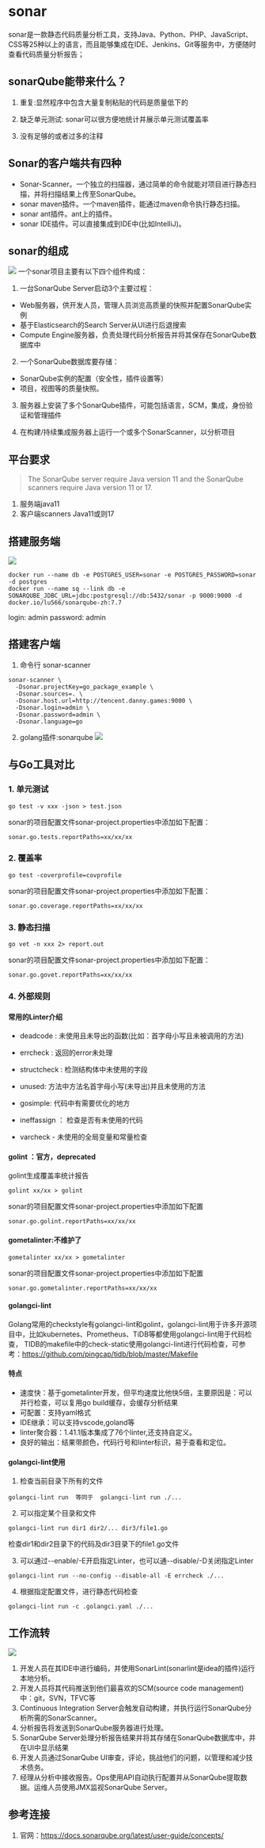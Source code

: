 # sonar

sonar是一款静态代码质量分析工具，支持Java、Python、PHP、JavaScript、CSS等25种以上的语言，而且能够集成在IDE、Jenkins、Git等服务中，方便随时查看代码质量分析报告；

## sonarQube能带来什么？

1. 重复:显然程序中包含大量复制粘贴的代码是质量低下的

2. 缺乏单元测试: sonar可以很方便地统计并展示单元测试覆盖率

3. 没有足够的或者过多的注释

## Sonar的客户端共有四种
- Sonar-Scanner。一个独立的扫描器，通过简单的命令就能对项目进行静态扫描，并将扫描结果上传至SonarQube。
- sonar maven插件。一个maven插件，能通过maven命令执行静态扫描。
- sonar ant插件。ant上的插件。
- sonar IDE插件。可以直接集成到IDE中(比如IntelliJ)。


## sonar的组成
![](.sonar_images/sonar_component.png)
一个sonar项目主要有以下四个组件构成：

1. 一台SonarQube Server启动3个主要过程：
- Web服务器，供开发人员，管理人员浏览高质量的快照并配置SonarQube实例
- 基于Elasticsearch的Search Server从UI进行后退搜索
- Compute Engine服务器，负责处理代码分析报告并将其保存在SonarQube数据库中

2. 一个SonarQube数据库要存储：
- SonarQube实例的配置（安全性，插件设置等）
- 项目，视图等的质量快照。

3. 服务器上安装了多个SonarQube插件，可能包括语言，SCM，集成，身份验证和管理插件

4. 在构建/持续集成服务器上运行一个或多个SonarScanner，以分析项目


## 平台要求
> The SonarQube server require Java version 11 and the SonarQube scanners require Java version 11 or 17.
1. 服务端java11
2. 客户端scanners Java11或则17

## 搭建服务端
![](.sonar_images/sonar_establish.png)
```shell
docker run --name db -e POSTGRES_USER=sonar -e POSTGRES_PASSWORD=sonar -d postgres
docker run --name sq --link db -e SONARQUBE_JDBC_URL=jdbc:postgresql://db:5432/sonar -p 9000:9000 -d docker.io/lu566/sonarqube-zh:7.7
```

login: admin
password: admin

## 搭建客户端
1. 命令行 sonar-scanner
```shell
sonar-scanner \
  -Dsonar.projectKey=go_package_example \
  -Dsonar.sources=. \
  -Dsonar.host.url=http://tencent.danny.games:9000 \
  -Dsonar.login=admin \
  -Dsonar.password=admin \
  -Dsonar.language=go
```


2. golang插件:sonarqube
![](.sonar_images/sonar_plugin.png)
   

## 与Go工具对比

### 1. 单元测试
```shell
go test -v xxx -json > test.json
```
sonar的项目配置文件sonar-project.properties中添加如下配置：
```properties
sonar.go.tests.reportPaths=xx/xx/xx
```

### 2. 覆盖率 
```shell
go test -coverprofile=covprofile
```

sonar的项目配置文件sonar-project.properties中添加如下配置：
```properties
sonar.go.coverage.reportPaths=xx/xx/xx
```

### 3. 静态扫描

```shell
go vet -n xxx 2> report.out
```

sonar的项目配置文件sonar-project.properties中添加如下配置：
```properties
sonar.go.govet.reportPaths=xx/xx/xx
```

### 4. 外部规则

#### 常用的Linter介绍

- deadcode : 未使用且未导出的函数(比如：首字母小写且未被调用的方法)

- errcheck : 返回的error未处理

- structcheck : 检测结构体中未使用的字段

- unused:  方法中方法名首字母小写(未导出)并且未使用的方法

- gosimple: 代码中有需要优化的地方

- ineffassign ： 检查是否有未使⽤的代码

- varcheck - 未使⽤的全局变量和常量检查


#### golint ：官方，deprecated
golint生成覆盖率统计报告
```shell
golint xx/xx > golint
```

sonar的项目配置文件sonar-project.properties中添加如下配置
```shell
sonar.go.golint.reportPaths=xx/xx/xx
```

#### gometalinter:不维护了
```shell
gometalinter xx/xx > gometalinter
```

sonar的项目配置文件sonar-project.properties中添加如下配置
```properties
sonar.go.gometalinter.reportPaths=xx/xx/xx
```

#### golangci-lint
Golang常用的checkstyle有golangci-lint和golint，golangci-lint用于许多开源项目中，比如kubernetes、Prometheus、TiDB等都使用golangci-lint用于代码检查，
TIDB的makefile中的check-static使用golangci-lint进行代码检查，可参考：https://github.com/pingcap/tidb/blob/master/Makefile

#### 特点
- 速度快：基于gometalinter开发，但平均速度比他快5倍，主要原因是：可以并行检查，可以复用go build缓存，会缓存分析结果
- 可配置：支持yaml格式
- IDE继承：可以支持vscode,goland等
- linter聚合器：1.41.1版本集成了76个linter,还支持自定义。
- 良好的输出：结果带颜色，代码行号和linter标识，易于查看和定位。





#### golangci-lint使用

1. 检查当前目录下所有的文件
```shell
golangci-lint run  等同于  golangci-lint run ./...
```


2. 可以指定某个目录和文件

```shell
golangci-lint run dir1 dir2/... dir3/file1.go
```


检查dir1和dir2目录下的代码及dir3目录下的file1.go文件


3. 可以通过--enable/-E开启指定Linter，也可以通--disable/-D关闭指定Linter
```shell
golangci-lint run --no-config --disable-all -E errcheck ./...

```

4. 根据指定配置⽂件，进⾏静态代码检查
```shell
golangci-lint run -c .golangci.yaml ./...
```

## 工作流转

![](.sonar_images/sonar_process.png)
1. 开发人员在其IDE中进行编码，并使用SonarLint(sonarlint是idea的插件)运行本地分析。
2. 开发人员将其代码推送到他们最喜欢的SCM(source code management)中：git，SVN，TFVC等
3. Continuous Integration Server会触发自动构建，并执行运行SonarQube分析所需的SonarScanner。
4. 分析报告将发送到SonarQube服务器进行处理。
5. SonarQube Server处理分析报告结果并将其存储在SonarQube数据库中，并在UI中显示结果
6. 开发人员通过SonarQube UI审查，评论，挑战他们的问题，以管理和减少技术债务。
7. 经理从分析中接收报告。Ops使用API自动执行配置并从SonarQube提取数据。运维人员使用JMX监视SonarQube Server。


## 参考连接
1. 官网：https://docs.sonarqube.org/latest/user-guide/concepts/